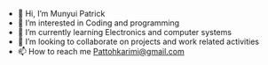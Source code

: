 - 👋 Hi, I’m Munyui Patrick 
- 👀 I’m interested in Coding and programming
- 🌱 I’m currently learning Electronics and computer systems 
- 💞️ I’m looking to collaborate on projects and work related activities 
- 📫 How to reach me Pattohkarimi@gmail.com 

<!---
SHIFTABINKHALID/SHIFTABINKHALID is a ✨ special ✨ repository because its `README.md` (this file) appears on your GitHub profile.
You can click the Preview link to take a look at your changes.
--->
